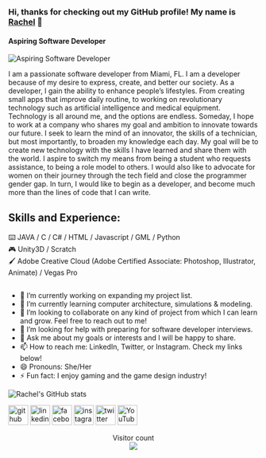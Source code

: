 ### Hi, thanks for checking out my GitHub profile! My name is [Rachel](https://www.linkedin.com/in/rachelquijano/) 👋 

#### Aspiring Software Developer
![Aspiring Software Developer](https://cdn.cp.adobe.io/content/2/dcx/f14eea89-4fe9-43a7-946b-82260c5d25c9/rendition/preview.jpg/version/1/format/jpg/dimension/width/size/1200)

I am a passionate software developer from Miami, FL. I am a developer because of my desire to express, create, and better our society. As a developer, I gain the ability to enhance people’s lifestyles. From creating small apps that improve daily routine, to working on revolutionary technology such as artificial intelligence and medical equipment. Technology is all around me, and the options are endless. Someday, I hope to work at a company who shares my goal and ambition to innovate towards our future. I seek to learn the mind of an innovator, the skills of a technician, but most importantly, to broaden my knowledge each day. My goal will be to create new technology with the skills I have learned and share them with the world. I aspire to switch my means from being a student who requests assistance, to being a role model to others. I would also like to advocate for women on their journey through the tech field and close the programmer gender gap. In turn, I would like to begin as a developer, and become much more than the lines of code that I can write.

## Skills and Experience:
⌨️ JAVA / C / C# / HTML / Javascript / GML / Python  
🎮 Unity3D / Scratch  
🖌️ Adobe Creative Cloud (Adobe Certified Associate: Photoshop, Illustrator, Animate) / Vegas Pro

##
- 🔭 I’m currently working on expanding my project list. 
- 🌱 I’m currently learning computer architecture, simulations & modeling. 
- 👯 I’m looking to collaborate on any kind of project from which I can learn and grow. Feel free to reach out to me!
- 🤔 I’m looking for help with preparing for software developer interviews. 
- 💬 Ask me about my goals or interests and I will be happy to share. 
- 📫 How to reach me: LinkedIn, Twitter, or Instagram. Check my links below!
- 😄 Pronouns: She/Her 
- ⚡ Fun fact: I enjoy gaming and the game design industry! 

![Rachel's GitHub stats](https://github-readme-stats.vercel.app/api?username=rachelquijano&show_icons=true&theme=tokyonight)

[<img src='https://cdn.jsdelivr.net/npm/simple-icons@3.0.1/icons/github.svg' alt='github' height='40'>](https://github.com/https://github.com/rachelquijano)  [<img src='https://cdn.jsdelivr.net/npm/simple-icons@3.0.1/icons/linkedin.svg' alt='linkedin' height='40'>](https://www.linkedin.com/in/https://www.linkedin.com/in/rachel-quijano-a99a62190//)  [<img src='https://cdn.jsdelivr.net/npm/simple-icons@3.0.1/icons/facebook.svg' alt='facebook' height='40'>](https://www.facebook.com/https://www.facebook.com/rachelquijanovizoso/)  [<img src='https://cdn.jsdelivr.net/npm/simple-icons@3.0.1/icons/instagram.svg' alt='instagram' height='40'>](https://www.instagram.com/https://www.instagram.com/quijano_rachel//)  [<img src='https://cdn.jsdelivr.net/npm/simple-icons@3.0.1/icons/twitter.svg' alt='twitter' height='40'>](https://twitter.com/https://twitter.com/RachelQuijanoV)  [<img src='https://cdn.jsdelivr.net/npm/simple-icons@3.0.1/icons/youtube.svg' alt='YouTube' height='40'>](https://www.youtube.com/channel/https://www.youtube.com/channel/UC03VJe2LCSbT4QHz787GaWw) 

<p align="center"> 
  Visitor count<br>
  <img src="https://profile-counter.glitch.me/rachelquijano/count.svg" />
</p>  


